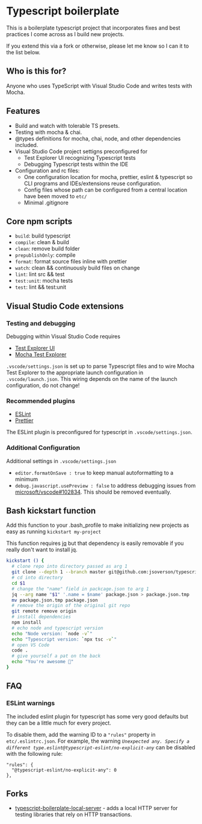 # Typescript boilerplate

This is a boilerplate typescript project that incorporates fixes and best practices I come across as I build new projects.

If you extend this via a fork or otherwise, please let me know so I can it to the list below.

## Who is this for?

Anyone who uses TypeScript with Visual Studio Code and writes tests with Mocha.

## Features

- Build and watch with tolerable TS presets.
- Testing with mocha & chai.
- @types definitions for mocha, chai, node, and other dependencies included.
- Visual Studio Code project settigns preconfigured for
  - Test Explorer UI recognizing Typescript tests
  - Debugging Typescript tests within the IDE
- Configuration and rc files:
  - One configuration location for mocha, prettier, eslint & typescript so CLI programs and IDEs/extensions reuse configuration.
  - Config files whose path can be configured from a central location have been moved to `etc/`
  - Minimal .gitignore

## Core npm scripts

- `build`: build typescript
- `compile`: clean & build
- `clean`: remove build folder
- `prepublishOnly`: compile
- `format`: format source files inline with prettier
- `watch`: clean && continuously build files on change
- `lint`: lint src && test
- `test:unit`: mocha tests
- `test`: lint && test:unit

## Visual Studio Code extensions

### Testing and debugging

Debugging within Visual Studio Code requires

- [Test Explorer UI](https://marketplace.visualstudio.com/items?itemName=hbenl.vscode-test-explorer)
- [Mocha Test Explorer](https://marketplace.visualstudio.com/items?itemName=hbenl.vscode-mocha-test-adapter)

`.vscode/settings.json` is set up to parse Typescript files and to wire Mocha Test Explorer to the appropriate launch configuration in `.vscode/launch.json`. This wiring depends on the name of the launch configuration, do not change!

### Recommended plugins

- [ESLint](https://marketplace.visualstudio.com/items?itemName=dbaeumer.vscode-eslint)
- [Prettier](https://marketplace.visualstudio.com/items?itemName=esbenp.prettier-vscode)

The ESLint plugin is preconfigured for typescript in `.vscode/settings.json`.

### Additional Configuration

Additional settings in `.vscode/settings.json`

- `editor.formatOnSave : true` to keep manual autoformatting to a minimum
- `debug.javascript.usePreview : false` to address debugging issues from [microsoft/vscode#102834](https://github.com/microsoft/vscode/issues/102834). This should be removed eventually.

## Bash kickstart function

Add this function to your .bash_profile to make initializing new projects as easy as running `kickstart my-project`

This function requires [jq](https://stedolan.github.io/jq/) but that dependency is easily removable if you really don't want to install jq.

```bash
kickstart () {
  # clone repo into directory passed as arg 1
  git clone --depth 1 --branch master git@github.com:jsoverson/typescript-boilerplate.git $1
  # cd into directory
  cd $1
  # change the "name" field in packcage.json to arg 1
  jq --arg name "$1" '.name = $name' package.json > package.json.tmp
  mv package.json.tmp package.json
  # remove the origin of the original git repo
  git remote remove origin
  # install dependencies
  npm install
  # echo node and typescript version
  echo "Node version: `node -v`"
  echo "Typescript version: `npx tsc -v`"
  # open VS Code
  code .
  # give yourself a pat on the back
  echo "You're awesome 🤘"
}
```

## FAQ

### ESLint warnings

The included eslint plugin for typescript has some very good defaults but they can be a little much for every project.

To disable them, add the warning ID to a `"rules"` property in `etc/.eslintrc.json`. For example, the warning _`Unexpected any. Specify a different type.eslint@typescript-eslint/no-explicit-any`_ can be disabled with the following rule:

```
"rules": {
  "@typescript-eslint/no-explicit-any": 0
},
```

## Forks

- [typescript-boilerplate-local-server](https://github.com/jsoverson/typescript-boilerplate-local-server) - adds a local HTTP server for testing libraries that rely on HTTP transactions.
